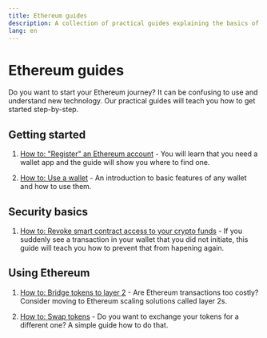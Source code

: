 ```yaml
---
title: Ethereum guides
description: A collection of practical guides explaining the basics of using Ethereum for beginners.
lang: en
---
```


# Ethereum guides

Do you want to start your Ethereum journey? It can be confusing to use and understand new technology. Our practical guides will teach you how to get started step-by-step.

## Getting started

1. [How to: "Register" an Ethereum account](/guides/how-to-register-an-ethereum-account/) - You will learn that you need a wallet app and the guide will show you where to find one.

2. [How to: Use a wallet](/guides/how-to-use-a-wallet/) - An introduction to basic features of any wallet and how to use them.

## Security basics

1. [How to: Revoke smart contract access to your crypto funds](/guides/how-to-revoke-token-access/) - If you suddenly see a transaction in your wallet that you did not initiate, this guide will teach you how to prevent that from hapening again.

## Using Ethereum

1. [How to: Bridge tokens to layer 2](/guides/how-to-use-a-bridge/) - Are Ethereum transactions too costly? Consider moving to Ethereum scaling solutions called layer 2s. 

2. [How to: Swap tokens](/guides/how-to-swap-tokens/) - Do you want to exchange your tokens for a different one? A simple guide how to do that.
